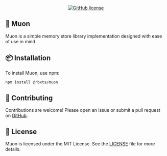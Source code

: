 <div align="center">

[![GitHub license](https://img.shields.io/github/license/artzified/muon?style=for-the-badge)](LICENSE.md)

</div>

## 🧬 Muon
Muon is a simple memory store library implementation designed with ease of use in mind

## 📦 Installation
To install Muon, use npm:
```bash
npm install @rbxts/muon
```

## 🤝 Contributing
Contributions are welcome! Please open an issue or submit a pull request on [GitHub](https://github.com/artzified/Muon).

## 📄 License
Muon is licensed under the MIT License. See the [LICENSE](https://github.com/artzified/Muon/blob/master/LICENSE) file for more details.